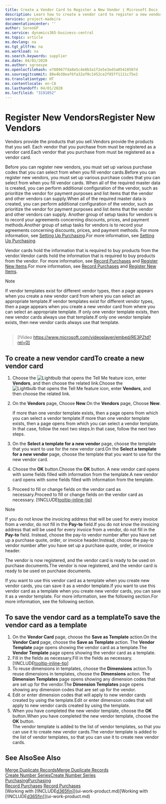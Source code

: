 ```yaml
---
title: Create a Vendor Card to Register a New Vendor | Microsoft Docs
description: Learn how to create a vendor card to register a new vendor or supplier.
services: project-madeira
documentationcenter: ''
author: SorenGP
ms.service: dynamics365-business-central
ms.topic: article
ms.devlang: na
ms.tgt_pltfrm: na
ms.workload: na
ms.search.keywords: supplier
ms.date: 04/01/2020
ms.author: sgroespe
ms.openlocfilehash: e780967fda8e5c4e8b3a1f2e5e3ed3a05418507d
ms.sourcegitcommit: 88e4b30eaf6fa32af0c1452ce2f85ff1111c75e2
ms.translationtype: HT
ms.contentlocale: en-CA
ms.lasthandoff: 04/01/2020
ms.locfileid: "3191052"
---
```

# <a name="register-new-vendors"></a><span data-ttu-id="667c6-103">Register New Vendors</span><span class="sxs-lookup"><span data-stu-id="667c6-103">Register New Vendors</span></span>
<span data-ttu-id="667c6-104">Vendors provide the products that you sell.</span><span class="sxs-lookup"><span data-stu-id="667c6-104">Vendors provide the products that you sell.</span></span> <span data-ttu-id="667c6-105">Each vendor that you purchase from must be registered as a vendor card.</span><span class="sxs-lookup"><span data-stu-id="667c6-105">Each vendor that you purchase from must be registered as a vendor card.</span></span>

<span data-ttu-id="667c6-106">Before you can register new vendors, you must set up various purchase codes that you can select from when you fill vendor cards.</span><span class="sxs-lookup"><span data-stu-id="667c6-106">Before you can register new vendors, you must set up various purchase codes that you can select from when you fill vendor cards.</span></span> <span data-ttu-id="667c6-107">When all of the required master data is created, you can perform additional configuration of the vendor, such as prioritize the vendor for payment purposes and list items that the vendor and other vendors can supply.</span><span class="sxs-lookup"><span data-stu-id="667c6-107">When all of the required master data is created, you can perform additional configuration of the vendor, such as prioritize the vendor for payment purposes and list items that the vendor and other vendors can supply.</span></span> <span data-ttu-id="667c6-108">Another group of setup tasks for vendors is to record your agreements concerning discounts, prices, and payment methods.</span><span class="sxs-lookup"><span data-stu-id="667c6-108">Another group of setup tasks for vendors is to record your agreements concerning discounts, prices, and payment methods.</span></span> <span data-ttu-id="667c6-109">For more information, see [Setting Up Purchasing](purchasing-setup-purchasing.md).</span><span class="sxs-lookup"><span data-stu-id="667c6-109">For more information, see [Setting Up Purchasing](purchasing-setup-purchasing.md).</span></span>

<span data-ttu-id="667c6-110">Vendor cards hold the information that is required to buy products from the vendor.</span><span class="sxs-lookup"><span data-stu-id="667c6-110">Vendor cards hold the information that is required to buy products from the vendor.</span></span> <span data-ttu-id="667c6-111">For more information, see [Record Purchases](purchasing-how-record-purchases.md) and [Register New Items](inventory-how-register-new-items.md).</span><span class="sxs-lookup"><span data-stu-id="667c6-111">For more information, see [Record Purchases](purchasing-how-record-purchases.md) and [Register New Items](inventory-how-register-new-items.md).</span></span>

> [!NOTE]  
>   <span data-ttu-id="667c6-112">If vendor templates exist for different vendor types, then a page appears when you create a new vendor card from where you can select an appropriate template.</span><span class="sxs-lookup"><span data-stu-id="667c6-112">If vendor templates exist for different vendor types, then a page appears when you create a new vendor card from where you can select an appropriate template.</span></span> <span data-ttu-id="667c6-113">If only one vendor template exists, then new vendor cards always use that template.</span><span class="sxs-lookup"><span data-stu-id="667c6-113">If only one vendor template exists, then new vendor cards always use that template.</span></span>
<br><br>  

> [!Video https://www.microsoft.com/videoplayer/embed/RE3PZtd?rel=0]

## <a name="to-create-a-new-vendor-card"></a><span data-ttu-id="667c6-114">To create a new vendor card</span><span class="sxs-lookup"><span data-stu-id="667c6-114">To create a new vendor card</span></span>
1. <span data-ttu-id="667c6-115">Choose the ![Lightbulb that opens the Tell Me feature](media/ui-search/search_small.png "Tell me what you want to do") icon, enter **Vendors**, and then choose the related link.</span><span class="sxs-lookup"><span data-stu-id="667c6-115">Choose the ![Lightbulb that opens the Tell Me feature](media/ui-search/search_small.png "Tell me what you want to do") icon, enter **Vendors**, and then choose the related link.</span></span>  
2. <span data-ttu-id="667c6-116">On the **Vendors** page, Choose **New**.</span><span class="sxs-lookup"><span data-stu-id="667c6-116">On the **Vendors** page, Choose **New**.</span></span>

    <span data-ttu-id="667c6-117">If more than one vendor template exists, then a page opens from which you can select a vendor template.</span><span class="sxs-lookup"><span data-stu-id="667c6-117">If more than one vendor template exists, then a page opens from which you can select a vendor template.</span></span> <span data-ttu-id="667c6-118">In that case, follow the next two steps.</span><span class="sxs-lookup"><span data-stu-id="667c6-118">In that case, follow the next two steps.</span></span>
3. <span data-ttu-id="667c6-119">On the **Select a template for a new vendor** page, choose the template that you want to use for the new vendor card.</span><span class="sxs-lookup"><span data-stu-id="667c6-119">On the **Select a template for a new vendor** page, choose the template that you want to use for the new vendor card.</span></span>
4. <span data-ttu-id="667c6-120">Choose the **OK** button.</span><span class="sxs-lookup"><span data-stu-id="667c6-120">Choose the **OK** button.</span></span> <span data-ttu-id="667c6-121">A new vendor card opens with some fields filled with information from the template.</span><span class="sxs-lookup"><span data-stu-id="667c6-121">A new vendor card opens with some fields filled with information from the template.</span></span>
5. <span data-ttu-id="667c6-122">Proceed to fill or change fields on the vendor card as necessary.</span><span class="sxs-lookup"><span data-stu-id="667c6-122">Proceed to fill or change fields on the vendor card as necessary.</span></span> [!INCLUDE[tooltip-inline-tip](includes/tooltip-inline-tip_md.md)]

> [!NOTE]  
>   <span data-ttu-id="667c6-123">If you do not know the invoicing address that will be used for every invoice from a vendor, do not fill in the **Pay-to** field.</span><span class="sxs-lookup"><span data-stu-id="667c6-123">If you do not know the invoicing address that will be used for every invoice from a vendor, do not fill in the **Pay-to** field.</span></span> <span data-ttu-id="667c6-124">Instead, choose the pay-to vendor number after you have set up a purchase quote, order, or invoice header.</span><span class="sxs-lookup"><span data-stu-id="667c6-124">Instead, choose the pay-to vendor number after you have set up a purchase quote, order, or invoice header.</span></span>

<span data-ttu-id="667c6-125">The vendor is now registered, and the vendor card is ready to be used on purchase documents.</span><span class="sxs-lookup"><span data-stu-id="667c6-125">The vendor is now registered, and the vendor card is ready to be used on purchase documents.</span></span>

<span data-ttu-id="667c6-126">If you want to use this vendor card as a template when you create new vendor cards, you can save it as a vendor template.</span><span class="sxs-lookup"><span data-stu-id="667c6-126">If you want to use this vendor card as a template when you create new vendor cards, you can save it as a vendor template.</span></span> <span data-ttu-id="667c6-127">For more information, see the following section.</span><span class="sxs-lookup"><span data-stu-id="667c6-127">For more information, see the following section.</span></span>

## <a name="to-save-the-vendor-card-as-a-template"></a><span data-ttu-id="667c6-128">To save the vendor card as a template</span><span class="sxs-lookup"><span data-stu-id="667c6-128">To save the vendor card as a template</span></span>
1. <span data-ttu-id="667c6-129">On the **Vendor Card** page, choose the **Save as Template** action.</span><span class="sxs-lookup"><span data-stu-id="667c6-129">On the **Vendor Card** page, choose the **Save as Template** action.</span></span> <span data-ttu-id="667c6-130">The **Vendor Template** page opens showing the vendor card as a template.</span><span class="sxs-lookup"><span data-stu-id="667c6-130">The **Vendor Template** page opens showing the vendor card as a template.</span></span>
2. <span data-ttu-id="667c6-131">Fill in the fields as necessary.</span><span class="sxs-lookup"><span data-stu-id="667c6-131">Fill in the fields as necessary.</span></span> [!INCLUDE[tooltip-inline-tip](includes/tooltip-inline-tip_md.md)]
3. <span data-ttu-id="667c6-132">To reuse dimensions in templates, choose the **Dimensions** action.</span><span class="sxs-lookup"><span data-stu-id="667c6-132">To reuse dimensions in templates, choose the **Dimensions** action.</span></span> <span data-ttu-id="667c6-133">The **Dimension Templates** page opens showing any dimension codes that are set up for the vendor.</span><span class="sxs-lookup"><span data-stu-id="667c6-133">The **Dimension Templates** page opens showing any dimension codes that are set up for the vendor.</span></span>
4. <span data-ttu-id="667c6-134">Edit or enter dimension codes that will apply to new vendor cards created by using the template.</span><span class="sxs-lookup"><span data-stu-id="667c6-134">Edit or enter dimension codes that will apply to new vendor cards created by using the template.</span></span>
5. <span data-ttu-id="667c6-135">When you have completed the new vendor template, choose the **OK** button.</span><span class="sxs-lookup"><span data-stu-id="667c6-135">When you have completed the new vendor template, choose the **OK** button.</span></span>  
   <span data-ttu-id="667c6-136">The vendor template is added to the list of vendor templates, so that you can use it to create new vendor cards.</span><span class="sxs-lookup"><span data-stu-id="667c6-136">The vendor template is added to the list of vendor templates, so that you can use it to create new vendor cards.</span></span>

## <a name="see-also"></a><span data-ttu-id="667c6-137">See Also</span><span class="sxs-lookup"><span data-stu-id="667c6-137">See Also</span></span>
[<span data-ttu-id="667c6-138">Merge Duplicate Records</span><span class="sxs-lookup"><span data-stu-id="667c6-138">Merge Duplicate Records</span></span>](sales-how-merge-duplicate-records.md)  
[<span data-ttu-id="667c6-139">Create Number Series</span><span class="sxs-lookup"><span data-stu-id="667c6-139">Create Number Series</span></span>](ui-create-number-series.md)  
[<span data-ttu-id="667c6-140">Purchasing</span><span class="sxs-lookup"><span data-stu-id="667c6-140">Purchasing</span></span>](purchasing-manage-purchasing.md)  
<span data-ttu-id="667c6-141">[Record Purchases](purchasing-how-record-purchases.md) </span><span class="sxs-lookup"><span data-stu-id="667c6-141">[Record Purchases](purchasing-how-record-purchases.md) </span></span>  
<span data-ttu-id="667c6-142">[Working with [!INCLUDE[d365fin](includes/d365fin_md.md)]](ui-work-product.md)</span><span class="sxs-lookup"><span data-stu-id="667c6-142">[Working with [!INCLUDE[d365fin](includes/d365fin_md.md)]](ui-work-product.md)</span></span>  

